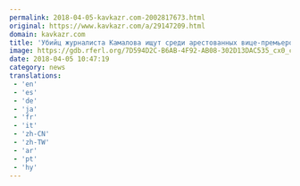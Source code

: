 ```yaml
---
permalink: 2018-04-05-kavkazr.com-2002817673.html
original: https://www.kavkazr.com/a/29147209.html
domain: kavkazr.com
title: 'Убийц журналиста Камалова ищут среди арестованных вице-премьеров Дагестана'
image: https://gdb.rferl.org/7D594D2C-B6AB-4F92-AB08-302D13DAC535_cx0_cy10_cw0_w1200_r1_s.jpg
date: 2018-04-05 10:47:19
category: news
translations: 
 - 'en'
 - 'es'
 - 'de'
 - 'ja'
 - 'fr'
 - 'it'
 - 'zh-CN'
 - 'zh-TW'
 - 'ar'
 - 'pt'
 - 'hy'
---
```


